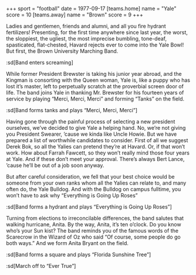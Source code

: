 +++
sport = "football"
date = 1977-09-17
[teams.home]
name = "Yale"
score = 10
[teams.away]
name = "Brown"
score = 9
+++

Ladies and gentlemen, friends and alumni, and all you fire hydrant fertilizers! Presenting, for the first time anywhere since last year, the worst, the sloppiest, the ugliest, the most imprecise bumbling, tone-deaf, spasticated, flat-chested, Havard rejects ever to come into the Yale Bowl! But first, the Brown University Marching Band.

:sd[Band enters screaming]

While former President Brewster is taking his junior year abroad, and the Kingman is consorting with the Queen woman, Yale is, like a puppy who has lost it’s master, left to perpetually scratch at the proverbial screen door of life. The band joins Yale in thanking Mr. Brewster for his fourteen years of service by playing “Merci, Merci, Merci” and forming “Tanks” on the field.

:sd[Band forms tanks and plays “Merci, Merci, Merci”]

Having gone through the painful process of selecting a new president ourselves, we’ve decided to give Yale a helping hand. No, we’re not giving you President Swearer, ’cause we kinda like Uncle Howie. But we have prepared a list of worthwhile candidates to consider. First of all we suggest Derek Bok, so all the Yalies can pretend they’re at Havard. Or, if that won’t work. How about Farrah Fawcett, so they won’t really mind those four years at Yale. And if these don’t meet your approval. There’s always Bert Lance, ’cause he’ll be out of a job soon anyway.

But after careful consideration, we fell that your best choice would be someone from your own ranks whom all the Yalies can relate to, and many often do, the Yale Bulldog. And with the Bulldog on campus fulltime, you won’t have to ask why “Everything is Going Up Roses”

:sd[Band forms a hydrant and plays “Everything is Going Up Roses”]

Turning from elections to irreconcilable differences, the band salutes that walking hurricane, Anita. By the way, Anita, it’s ten o’clock. Do you know who’s your Sun kist? The band reminds you of the famous words of the Scarecrow in the Wizard of Oz who said “Of course, some people do go both ways.” And we form Anita Bryant on the field.

:sd[Band forms a square and plays “Florida Sunshine Tree”]

:sd[March off to “Ever True”]
